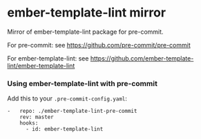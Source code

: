ember-template-lint mirror
================

Mirror of ember-template-lint package for pre-commit.

For pre-commit: see https://github.com/pre-commit/pre-commit

For ember-template-lint: see https://github.com/ember-template-lint/ember-template-lint


### Using ember-template-lint with pre-commit

Add this to your `.pre-commit-config.yaml`:

    -   repo: ./ember-template-lint-pre-commit
        rev: master
        hooks:
          - id: ember-template-lint